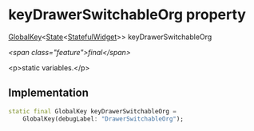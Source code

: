 


# keyDrawerSwitchableOrg property







[GlobalKey](https:api.flutter.dev/flutter/widgets/GlobalKey-class.html)&lt;[State](https:api.flutter.dev/flutter/widgets/State-class.html)&lt;[StatefulWidget](https:api.flutter.dev/flutter/widgets/StatefulWidget-class.html)\>\> keyDrawerSwitchableOrg
  
_\<span class="feature"\>final\</span\>_



\<p\>static variables.\</p\>



## Implementation

```dart
static final GlobalKey keyDrawerSwitchableOrg =
    GlobalKey(debugLabel: "DrawerSwitchableOrg");
```







